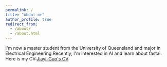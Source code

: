 ```yaml
---
permalink: /
title: "About me"
author_profile: true
redirect_from: 
  - /about/
  - /about.html
---
```



I'm now a master student from the University of Queensland and major in Electrical Engineering.Recently, I'm interested in AI and learn about fastai.
Here is my CV:[Jiayi-Guo's CV](../assets/CV.pdf)


